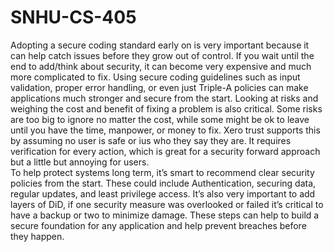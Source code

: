 # SNHU-CS-405


Adopting a secure coding standard early on is very important because it can help catch issues before they grow out of control. If you wait until the end to add/think about security, it can become very expensive and much more complicated to fix. Using secure coding guidelines such as input validation, proper error handling, or even just Triple-A policies can make applications much stronger and secure from the start.
Looking at risks and weighing the cost and benefit of fixing a problem is also critical. Some risks are too big to ignore no matter the cost, while some might be ok to leave until you have the time, manpower, or money to fix. Xero trust supports this by assuming no user is safe or ius who they say they are. It requires verification for every action, which is great for a security forward approach but a little but annoying for users.  
To help protect systems long term, it’s smart to recommend clear security policies from the start. These could include Authentication, securing data, regular updates, and least privilege access. It’s also very important to add layers of DiD, if one security measure was overlooked or failed it’s critical to have a backup or two to minimize damage. These steps can help to build a secure foundation for any application and help prevent breaches before they happen. 

